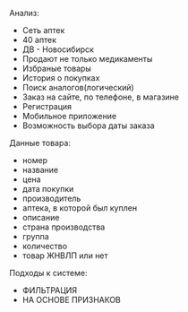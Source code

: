 Анализ:
- Сеть аптек 
- 40 аптек 
- ДВ - Новосибирск 
- Продают не только медикаменты 
- Избраные товары 
- История о покупках
- Поиск аналогов(логический)
- Заказ на сайте, по телефоне, в магазине 
- Регистрация
- Мобильное приложение
- Возможность выбора даты заказа

Данные товара:
- номер
- название
- цена
- дата покупки 
- производитель
- аптека, в которой был куплен
- описание
- страна производства
- группа
- количество
- товар ЖНВЛП или нет

Подходы к системе:
- ФИЛЬТРАЦИЯ
- НА ОСНОВЕ ПРИЗНАКОВ
